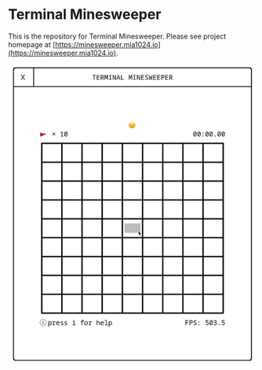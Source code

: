 # Terminal Minesweeper

This is the repository for Terminal Minesweeper. Please see project homepage at [https://minesweeper.mia1024.io](https://minesweeper.mia1024.io).

![Intro](img/intro.gif)
